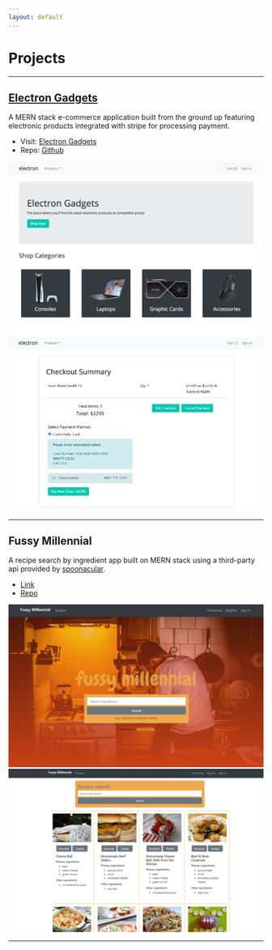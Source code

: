 ```yaml
---
layout: default
---
```


# Projects

* * *
## [Electron Gadgets](https://electrongadgets.herokuapp.com/)

A MERN stack e-commerce application built from the ground up featuring electronic products integrated with stripe for processing payment.

* Visit: [Electron Gadgets](https://electrongadgets.herokuapp.com/)
* Repo: [Github](https://github.com/mxtng/electron-gadgets)

![Homepage](/assets/img/electron-gadgets/homepage.png)
![Checkout](/assets/img/electron-gadgets/checkout.png)

* * *
## Fussy Millennial

A recipe search by ingredient app built on MERN stack using a third-party api provided by [spoonacular](https://spoonacular.com/food-api).

* [Link](https://fussymillennial.herokuapp.com)
* [Repo](https://github.com/mxtng/fussy-millennial)

![main](/assets/img/fussy-millennial/main.png)
![recipes](/assets/img/fussy-millennial/recipes.png)

* * *